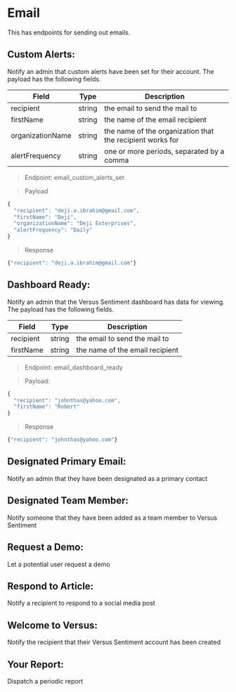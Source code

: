 # Email

This has endpoints for sending out emails.

## Custom Alerts: 
Notify an admin that custom alerts have been set for their account. The payload has the following fields.

| Field            | Type   | Description                                               |
|------------------|--------|-----------------------------------------------------------|
| recipient        | string | the email to send the mail to                             |
| firstName        | string | the name of the email recipient                           |
| organizationName | string | the name of the organization that the recipient works for |
| alertFrequency   | string | one or more periods, separated by a comma                 |

> Endpoint: email_custom_alerts_set

> Payload

``` javascript
{
  "recipient": "deji.a.ibrahim@gmail.com",
  "firstName": "Deji",
  "organizationName": "Deji Enterprises",
  "alertFrequency": "Daily"
}
```

> Response

``` javascript
{"recipient": "deji.a.ibrahim@gmail.com"}
```

## Dashboard Ready: 
Notify an admin that the Versus Sentiment dashboard has data for viewing. The payload has the following fields.

| Field     | Type   | Description                         |
|-----------|--------|-------------------------------------|
| recipient | string | the email to send the mail to       |
| firstName | string | the name of the email recipient     |

> Endpoint: email_dashboard_ready

> Payload: 

``` javascript
{
  "recipient": "johnthas@yahoo.com",
  "firstName": "Robert"
}
```

> Response

``` javascript
{"recipient": "johnthas@yahoo.com"}
```

## Designated Primary Email: 
Notify an admin that they have been designated as a primary contact

## Designated Team Member: 
Notify someone that they have been added as a team member to Versus Sentiment

## Request a Demo: 
Let a potential user request a demo

## Respond to Article: 
Notify a recipient to respond to a social media post

## Welcome to Versus: 
Notify the recipient that their Versus Sentiment account has been created

## Your Report: 
Dispatch a periodic report